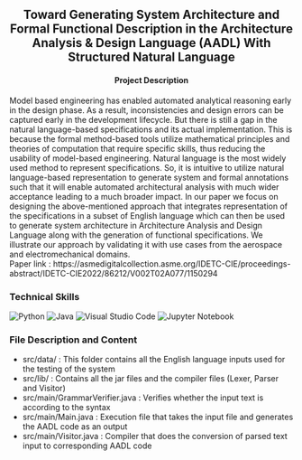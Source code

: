<h2 align='center'><b> Toward Generating System Architecture and Formal Functional Description in the Architecture Analysis & Design Language (AADL) With Structured Natural Language </b></h2>

<h4 align='center'> Project Description </h4> 
Model based engineering has enabled automated analytical reasoning early in the design phase. As a result, inconsistencies and design errors can be captured early in the development lifecycle. But there is still a gap in the natural language-based specifications and its actual implementation. This is because the formal method-based tools utilize mathematical principles and theories of computation that require specific skills, thus reducing the usability of model-based engineering. Natural language is the most widely used method to represent specifications. So, it is intuitive to utilize natural language-based representation to generate system and formal annotations such that it will enable automated architectural analysis with much wider acceptance leading to a much broader impact. In our paper we focus on designing the above-mentioned approach that integrates representation of the specifications in a subset of English language which can then be used to generate system architecture in Architecture Analysis and Design Language along with the generation of functional specifications. We illustrate our approach by validating it with use cases from the aerospace and electromechanical domains. <br>
Paper link : https://asmedigitalcollection.asme.org/IDETC-CIE/proceedings-abstract/IDETC-CIE2022/86212/V002T02A077/1150294
<br>

### Technical Skills 
![Python](https://img.shields.io/badge/python-3670A0?style=for-the-badge&logo=python&logoColor=ffdd54)
![Java](https://img.shields.io/badge/java-%23ED8B00.svg?style=for-the-badge&logo=java&logoColor=white)
![Visual Studio Code](https://img.shields.io/badge/Visual%20Studio%20Code-0078d7.svg?style=for-the-badge&logo=visual-studio-code&logoColor=white)
![Jupyter Notebook](https://img.shields.io/badge/jupyter-%23FA0F00.svg?style=for-the-badge&logo=jupyter&logoColor=white)

### File Description and Content 
* src/data/ : This folder contains all the English language inputs used for the testing of the system
* src/lib/ : Contains all the jar files and the compiler files (Lexer, Parser and Visitor)
* src/main/GrammarVerifier.java : Verifies whether the input text is according to the syntax
* src/main/Main.java : Execution file that takes the input file and generates the AADL code as an output
* src/main/Visitor.java : Compiler that does the conversion of parsed text input to corresponding AADL code 
